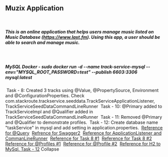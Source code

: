 ## Muzix Application
​
##### This is an online application that helps users manage music listed on Music Database (https://www.last.fm). Using this app, a user should be able to search and manage music.
​
##### MySQL Docker - sudo docker run -d --name track-service-mysql --env="MYSQL_ROOT_PASSWORD=test" --publish 6603:3306 mysql:latest
​
Task - 8: Created 3 tracks using @Value, @PropertySource, Environment and @ConfigurationProperties. Check com.stackroute.trackservice.seeddata.TrackServiceApplicationListener, TrackServiceSeedDataCommandLineRunner
​
Task - 10: @Primary added to TrackServiceImpl and @Qualifier added in TrackServiceSeedDataCommandLineRunner
​
Task - 11: Removed @Primary and @Qualifier to demonstrate profiles.
​
Task - 12: Create database name "taskService" in mysql and add setting in application.properties.
​
[Reference for @Query](http://zetcode.com/springboot/datajpaquery/)
​
[Refrence for Swagger2](https://www.baeldung.com/swagger-2-documentation-for-spring-rest-api)
​
[Reference for ApplicationListener and CommanLineRunner](https://www.baeldung.com/running-setup-logic-on-startup-in-spring)
​
[Reference for Task 8 #1](https://www.baeldung.com/properties-with-spring)
​
[Reference for Task 8 #2](http://appsdeveloperblog.com/reading-application-properties-spring-boot/)
​
[Reference for @Profiles #1](https://dzone.com/articles/spring-boot-profiles-1)
​
[Reference for @Profile #2](https://www.baeldung.com/spring-profiles)
​
[Reference for H2 to MySql. Task - 12](https://springframework.guru/configuring-spring-boot-for-mysql/)
Collapse




